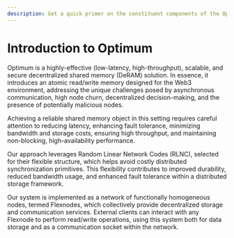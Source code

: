 ```yaml
---
description: Get a quick primer on the constituent components of the Optimum protocol.
---
```


# Introduction to Optimum

Optimum is a highly-effective (low-latency, high-throughput), scalable, and secure
decentralized shared memory (DeRAM) solution. In essence, it introduces an atomic
read/write memory designed for the Web3 environment, addressing the unique
challenges posed by asynchronous communication, high node churn, decentralized
decision-making, and the presence of potentially malicious nodes.

Achieving a reliable shared memory object in this setting requires careful
attention to reducing latency, enhancing fault tolerance, minimizing bandwidth
and storage costs, ensuring high throughput, and maintaining non-blocking,
high-availability performance.

Our approach leverages Random Linear Network Codes (RLNC), selected for their
flexible structure, which helps avoid costly distributed synchronization
primitives. This flexibility contributes to improved durability, reduced
bandwidth usage, and enhanced fault tolerance within a distributed storage
framework.

Our system is implemented as a network of functionally homogeneous nodes, termed
Flexnodes, which collectively provide decentralized storage and communication
services. External clients can interact with any Flexnode to perform read/write
operations, using this system both for data storage and as a communication
socket within the network.
